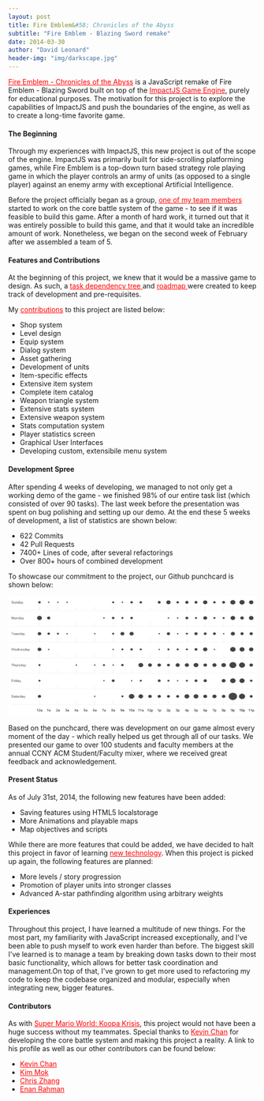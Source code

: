```yaml
---
layout: post
title: Fire Emblem&#58; Chronicles of the Abyss
subtitle: "Fire Emblem - Blazing Sword remake"
date: 2014-03-30
author: "David Leonard"
header-img: "img/darkscape.jpg"
---
```



<a style="color:red" href="http://drksephy.github.io//fireemblem/">Fire Emblem - Chronicles of the Abyss</a> is a JavaScript remake of Fire Emblem - Blazing Sword built on top of the <a style="color:red" href="http://impactjs.com/">ImpactJS Game Engine</a>, purely for educational purposes. The motivation for this project is to explore the capabilities of ImpactJS and push the boundaries of the engine, as well as to create a long-time favorite game. 

#### The Beginning

Through my experiences with ImpactJS, this new project is out of the scope of the engine. ImpactJS was primarily built for side-scrolling platforming games, while Fire Emblem is a top-down turn based strategy role playing game in which the player controls an army of units (as opposed to a single player) against an enemy army with exceptional Artificial Intelligence. 

Before the project officially began as a group, <a style="color:red" href="https://github.com/chessmasterhong">one of my team members</a> started to work on the core battle system of the game - to see if it was feasible to build this game. After a month of hard work, it turned out that it was entirely possible to build this game, and that it would take an incredible amount of work. Nonetheless, we began on the second week of February after we assembled a team of 5. 

#### Features and Contributions

At the beginning of this project, we knew that it would be a massive game to design. As such, a <a style="color:red" href="https://github.com/chessmasterhong/WaterEmblem/blob/master/notes/task_tree.txt"> task dependency tree </a> and <a style="color:red" href="https://github.com/chessmasterhong/WaterEmblem/blob/master/notes/roadmap.txt"> roadmap </a> were created to keep track of development and pre-requisites. 

My <a style="color:red" href="https://github.com/chessmasterhong/WaterEmblem/pulls?q=is%3Apr+author%3ADrkSephy+is%3Aclosed">contributions</a> to this project are listed below: 

<ul>
    <li> Shop system </li> 
    <li> Level design </li>
    <li> Equip system </li>
    <li> Dialog system </li>
    <li> Asset gathering </li>
    <li> Development of units </li> 
    <li> Item-specific effects </li>
    <li> Extensive item system </li>
    <li> Complete item catalog </li>
    <li> Weapon triangle system </li>
    <li> Extensive stats system </li>
    <li> Extensive weapon system </li>
    <li> Stats computation system </li>
    <li> Player statistics screen </li>
    <li> Graphical User Interfaces </li>
    <li> Developing custom, extensibile menu system </li>
    
</ul>


#### Development Spree

After spending 4 weeks of developing, we managed to not only get a working demo of the game - we finished 98% of our entire task list (which consisted of over 90 tasks). The last week before the presentation was spent on bug polishing and setting up our demo. At the end these 5 weeks of development, a list of statistics are shown below:

* 622 Commits
* 42 Pull Requests
* 7400+ Lines of code, after several refactorings
* Over 800+ hours of combined development

To showcase our commitment to the project, our Github punchcard is shown below:

![Github punchcard](/img/fire_emblem/punchcard.png)

Based on the punchcard, there was development on our game almost every moment of the day - which really helped us get through all of our tasks. We presented our game to over 100 students and faculty members at the annual CCNY ACM Student/Faculty mixer, where we received great feedback and acknowledgement. 

#### Present Status

As of July 31st, 2014, the following new features have been added: 

* Saving features using HTML5 localstorage
* More Animations and playable maps
* Map objectives and scripts

While there are more features that could be added, we have decided to halt this project in favor of learning <a style="color:red" href="http://mean.io/#!/"> new technology</a>. When this project is picked up again, the following features are planned:

* More levels / story progression
* Promotion of player units into stronger classes
* Advanced A-star pathfinding algorithm using arbitrary weights

#### Experiences

Throughout this project, I have learned a multitude of new things. For the most part, my familiarity with JavaScript increased exceptionally, and I've been able to push myself to work even harder than before. The biggest skill I've learned is to manage a team by breaking down tasks down to their most basic functionality, which allows for better task coordination and management.On top of that, I've grown to get more used to refactoring my code to keep the codebase organized and modular, especially when integrating new, bigger features.

#### Contributors

As with <a style="color:red" href="http://drksephy.github.io//mario/">Super Mario World: Koopa Krisis</a>, this project would not have been a huge success without my teammates. Special thanks to <a style="color:red" href="https://github.com/chessmasterhong">Kevin Chan</a> for developing the core battle system and making this project a reality. A link to his profile as well as our other contributors can be found below: 

<ul>
    <li>  <a style="color:red" href="https://github.com/chessmasterhong">Kevin Chan</a> </li>
    <li>  <a style="color:red" href="https://github.com/mk200789"> Kim Mok </a> </li>
    <li>  <a style="color:red" href="https://github.com/czhang"> Chris Zhang </a> </li>
    <li>  <a style="color:red" href="http://anonears.deviantart.com/"> Enan Rahman </li>
</ul>

